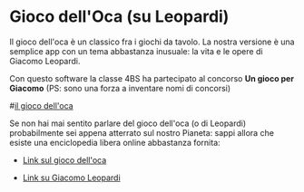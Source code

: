 # Gioco dell'Oca (su Leopardi)

Il gioco dell'oca è un classico fra i giochi da tavolo. La nostra versione è una semplice app con un tema
abbastanza inusuale: la vita e le opere di Giacomo Leopardi.

Con questo software la classe 4BS ha partecipato al concorso **Un gioco per Giacomo** (PS: sono una forza a inventare nomi di concorsi)

#[il gioco dell'oca](gioco_oca.jpg)

Se non hai mai sentito parlare del gioco dell'oca (o di Leopardi) probabilmente sei appena atterrato sul nostro Pianeta: sappi allora che esiste una enciclopedia libera online abbastanza fornita:

* [Link sul gioco dell'oca](https://it.wikipedia.org/wiki/Gioco_dell%27oca)

* [Link su Giacomo Leopardi](https://it.wikipedia.org/wiki/Giacomo_Leopardi)


